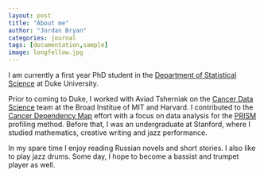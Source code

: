 ```yaml
---
layout: post
title: "About me"
author: "Jordan Bryan"
categories: journal
tags: [documentation,sample]
image: longfellow.jpg
---
```



I am currently a first year PhD student in the [Department of Statistical Science](https://stat.duke.edu) at Duke University. 

Prior to coming to Duke, I worked with Aviad Tsherniak on the [Cancer Data Science](http://www.cancerdatascience.org) team at the Broad Institue of MIT and Harvard. I contributed to the [Cancer Dependency Map](https://depmap.org/portal/) effort with a focus on data analysis for the [PRISM](https://depmap.org/portal/prism/) profiling method. Before that, I was an undergraduate at Stanford, where I studied mathematics, creative writing and jazz performance.

In my spare time I enjoy reading Russian novels and short stories. I also like to play jazz drums. Some day, I hope to become a bassist and trumpet player as well.
